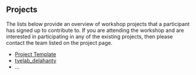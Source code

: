## Projects

The lists below provide an overview of workshop projects that a participant has signed up to contribute to. If you are attending the workshop and are interested in participating in any of the existing projects, then please contact the team listed on the project page.

* [Project Template](projects/template)
* [tyelab_delahanty](projects/tyelab_delahanty)
* ...
